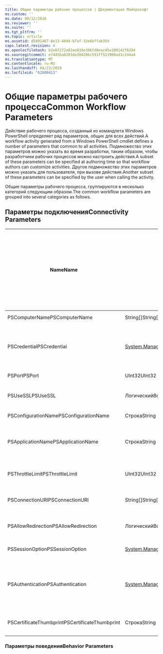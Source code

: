 ```yaml
---
title: Общие параметры рабочих процессов | Документация Майкрософт
ms.custom: ''
ms.date: 09/12/2016
ms.reviewer: ''
ms.suite: ''
ms.tgt_pltfrm: ''
ms.topic: article
ms.assetid: d5891467-8e13-484d-b7af-32e6bffab35d
caps.latest.revision: 4
ms.openlocfilehash: b2e8f272a82ee03de306fd8eac45e109142f6284
ms.sourcegitcommit: e7445ba8203da304286c591ff513900ad1c244a4
ms.translationtype: MT
ms.contentlocale: ru-RU
ms.lasthandoff: 04/23/2019
ms.locfileid: "62080413"
---
```

# <a name="common-workflow-parameters"></a><span data-ttu-id="00da9-102">Общие параметры рабочего процесса</span><span class="sxs-lookup"><span data-stu-id="00da9-102">Common Workflow Parameters</span></span>

<span data-ttu-id="00da9-103">Действие рабочего процесса, созданный из командлета Windows PowerShell определяет ряд параметров, общих для всех действий.</span><span class="sxs-lookup"><span data-stu-id="00da9-103">A workflow activity generated from a Windows PowerShell cmdlet  defines a number of parameters that common to all activities.</span></span> <span data-ttu-id="00da9-104">Подмножество этих параметров можно указать во время разработки, таким образом, чтобы разработчики рабочих процессов можно настроить действия.</span><span class="sxs-lookup"><span data-stu-id="00da9-104">A subset of these parameters can be specified at authoring time so that workflow authors can customize activities.</span></span> <span data-ttu-id="00da9-105">Другое подмножество этих параметров можно указать для пользователя, при вызове действия.</span><span class="sxs-lookup"><span data-stu-id="00da9-105">Another subset of these parameters can be specified by the user when calling the activity.</span></span>

<span data-ttu-id="00da9-106">Общие параметры рабочего процесса, группируются в несколько категорий следующим образом.</span><span class="sxs-lookup"><span data-stu-id="00da9-106">The common workflow parameters are grouped into several categories as follows.</span></span>

## <a name="connectivity-parameters"></a><span data-ttu-id="00da9-107">Параметры подключения</span><span class="sxs-lookup"><span data-stu-id="00da9-107">Connectivity Parameters</span></span>

|<span data-ttu-id="00da9-108">Name</span><span class="sxs-lookup"><span data-stu-id="00da9-108">Name</span></span>|<span data-ttu-id="00da9-109">Тип</span><span class="sxs-lookup"><span data-stu-id="00da9-109">Type</span></span>|<span data-ttu-id="00da9-110">Описание</span><span class="sxs-lookup"><span data-stu-id="00da9-110">Description</span></span>|<span data-ttu-id="00da9-111">Можно указать конечным пользователем во время выполнения?</span><span class="sxs-lookup"><span data-stu-id="00da9-111">Can be specified by end user at execution time?</span></span>|<span data-ttu-id="00da9-112">Можно указать автором рабочего процесса во время разработки?</span><span class="sxs-lookup"><span data-stu-id="00da9-112">Can be specified by workflow author at authoring time?</span></span>|<span data-ttu-id="00da9-113">Можно указать автором рабочего процесса при создании экземпляра?</span><span class="sxs-lookup"><span data-stu-id="00da9-113">Can be specified by workflow author at instantiation?</span></span>|
|----------|----------|-----------------|-----------------------------------------------------|------------------------------------------------------------|-----------------------------------------------------------|
|<span data-ttu-id="00da9-114">PSComputerName</span><span class="sxs-lookup"><span data-stu-id="00da9-114">PSComputerName</span></span>|<span data-ttu-id="00da9-115">String[]</span><span class="sxs-lookup"><span data-stu-id="00da9-115">String[]</span></span>|<span data-ttu-id="00da9-116">Список имен компьютеров, для которого будет производиться запуск задания.</span><span class="sxs-lookup"><span data-stu-id="00da9-116">A list of computer names for which to launch jobs.</span></span>|<span data-ttu-id="00da9-117">Да</span><span class="sxs-lookup"><span data-stu-id="00da9-117">Yes</span></span>|<span data-ttu-id="00da9-118">Да</span><span class="sxs-lookup"><span data-stu-id="00da9-118">Yes</span></span>|<span data-ttu-id="00da9-119">Да</span><span class="sxs-lookup"><span data-stu-id="00da9-119">Yes</span></span>|
|<span data-ttu-id="00da9-120">PSCredential</span><span class="sxs-lookup"><span data-stu-id="00da9-120">PSCredential</span></span>|[<span data-ttu-id="00da9-121">System.Management.Automation.PSCredential</span><span class="sxs-lookup"><span data-stu-id="00da9-121">System.Management.Automation.PSCredential</span></span>](/dotnet/api/System.Management.Automation.PSCredential)|<span data-ttu-id="00da9-122">Учетные данные проверки подлинности, используемые для входа в систему на компьютерах, указанных в параметре PSComputerName.</span><span class="sxs-lookup"><span data-stu-id="00da9-122">The authentication credential to use to login to the computers specified by the PSComputerName parameter.</span></span> <span data-ttu-id="00da9-123">Этот параметр допустим только в том случае, если указан PSComputerName.</span><span class="sxs-lookup"><span data-stu-id="00da9-123">This parameter is valid only if PSComputerName is specified.</span></span>|<span data-ttu-id="00da9-124">Да</span><span class="sxs-lookup"><span data-stu-id="00da9-124">Yes</span></span>|<span data-ttu-id="00da9-125">Да</span><span class="sxs-lookup"><span data-stu-id="00da9-125">Yes</span></span>|<span data-ttu-id="00da9-126">Да</span><span class="sxs-lookup"><span data-stu-id="00da9-126">Yes</span></span>|
|<span data-ttu-id="00da9-127">PSPort</span><span class="sxs-lookup"><span data-stu-id="00da9-127">PSPort</span></span>|<span data-ttu-id="00da9-128">UInt32</span><span class="sxs-lookup"><span data-stu-id="00da9-128">UInt32</span></span>|<span data-ttu-id="00da9-129">Порт, используемый для выполнения рабочего процесса.</span><span class="sxs-lookup"><span data-stu-id="00da9-129">The port to be used to run the workflow.</span></span>|<span data-ttu-id="00da9-130">Да</span><span class="sxs-lookup"><span data-stu-id="00da9-130">Yes</span></span>|<span data-ttu-id="00da9-131">Да</span><span class="sxs-lookup"><span data-stu-id="00da9-131">Yes</span></span>|<span data-ttu-id="00da9-132">Да</span><span class="sxs-lookup"><span data-stu-id="00da9-132">Yes</span></span>|
|<span data-ttu-id="00da9-133">PSUseSSL</span><span class="sxs-lookup"><span data-stu-id="00da9-133">PSUseSSL</span></span>|<span data-ttu-id="00da9-134">Логический</span><span class="sxs-lookup"><span data-stu-id="00da9-134">Boolean</span></span>|<span data-ttu-id="00da9-135">Используйте протокол Secure Sockets Layer (SSL) для безопасного подключения к удаленному компьютеру для запуска рабочего процесса.</span><span class="sxs-lookup"><span data-stu-id="00da9-135">Use Secure Sockets Layer (SSL) protocol to establish a secure connection to the remote computer to run the workflow.</span></span>|<span data-ttu-id="00da9-136">Да</span><span class="sxs-lookup"><span data-stu-id="00da9-136">Yes</span></span>|<span data-ttu-id="00da9-137">Да</span><span class="sxs-lookup"><span data-stu-id="00da9-137">Yes</span></span>|<span data-ttu-id="00da9-138">Да</span><span class="sxs-lookup"><span data-stu-id="00da9-138">Yes</span></span>|
|<span data-ttu-id="00da9-139">PSConfigurationName</span><span class="sxs-lookup"><span data-stu-id="00da9-139">PSConfigurationName</span></span>|<span data-ttu-id="00da9-140">Строка</span><span class="sxs-lookup"><span data-stu-id="00da9-140">String</span></span>|<span data-ttu-id="00da9-141">Конфигурация сеанса, используемая для запуска рабочего процесса.</span><span class="sxs-lookup"><span data-stu-id="00da9-141">The session configuration used to run the workflow.</span></span>|<span data-ttu-id="00da9-142">Да</span><span class="sxs-lookup"><span data-stu-id="00da9-142">Yes</span></span>|<span data-ttu-id="00da9-143">Да</span><span class="sxs-lookup"><span data-stu-id="00da9-143">Yes</span></span>|<span data-ttu-id="00da9-144">Да</span><span class="sxs-lookup"><span data-stu-id="00da9-144">Yes</span></span>|
|<span data-ttu-id="00da9-145">PSApplicationName</span><span class="sxs-lookup"><span data-stu-id="00da9-145">PSApplicationName</span></span>|<span data-ttu-id="00da9-146">Строка</span><span class="sxs-lookup"><span data-stu-id="00da9-146">String</span></span>|<span data-ttu-id="00da9-147">Часть имени приложения в URI соединения для выполнения рабочего процесса.</span><span class="sxs-lookup"><span data-stu-id="00da9-147">The application name portion of the connection URI for the workflow execution.</span></span> <span data-ttu-id="00da9-148">Используйте этот параметр только в том случае, если вы не используете параметр ConnectionURI.</span><span class="sxs-lookup"><span data-stu-id="00da9-148">Use this parameter only when you are not using the ConnectionURI parameter.</span></span>|<span data-ttu-id="00da9-149">Да</span><span class="sxs-lookup"><span data-stu-id="00da9-149">Yes</span></span>|<span data-ttu-id="00da9-150">Да</span><span class="sxs-lookup"><span data-stu-id="00da9-150">Yes</span></span>|<span data-ttu-id="00da9-151">Да</span><span class="sxs-lookup"><span data-stu-id="00da9-151">Yes</span></span>|
|<span data-ttu-id="00da9-152">PSThrottleLimit</span><span class="sxs-lookup"><span data-stu-id="00da9-152">PSThrottleLimit</span></span>|<span data-ttu-id="00da9-153">UInt32</span><span class="sxs-lookup"><span data-stu-id="00da9-153">UInt32</span></span>|<span data-ttu-id="00da9-154">Максимальное число одновременных подключений, которые можно установить для запуска рабочего процесса.</span><span class="sxs-lookup"><span data-stu-id="00da9-154">The maximum number of concurrent connections that can be established to run the workflow.</span></span>|<span data-ttu-id="00da9-155">Да</span><span class="sxs-lookup"><span data-stu-id="00da9-155">Yes</span></span>|<span data-ttu-id="00da9-156">Не определено</span><span class="sxs-lookup"><span data-stu-id="00da9-156">TBD</span></span>|<span data-ttu-id="00da9-157">Да</span><span class="sxs-lookup"><span data-stu-id="00da9-157">Yes</span></span>|
|<span data-ttu-id="00da9-158">PSConnectionURI</span><span class="sxs-lookup"><span data-stu-id="00da9-158">PSConnectionURI</span></span>|<span data-ttu-id="00da9-159">String[]</span><span class="sxs-lookup"><span data-stu-id="00da9-159">String[]</span></span>|<span data-ttu-id="00da9-160">Массив полный URI, которые задаются конечные точки для интерактивных сеансов, используемые для запуска рабочего процесса.</span><span class="sxs-lookup"><span data-stu-id="00da9-160">An array of fully-qualified URIs that specify the endpoints for the interactive sessions used to run the workflow.</span></span>|<span data-ttu-id="00da9-161">Да</span><span class="sxs-lookup"><span data-stu-id="00da9-161">Yes</span></span>|<span data-ttu-id="00da9-162">Да</span><span class="sxs-lookup"><span data-stu-id="00da9-162">Yes</span></span>|<span data-ttu-id="00da9-163">Да</span><span class="sxs-lookup"><span data-stu-id="00da9-163">Yes</span></span>|
|<span data-ttu-id="00da9-164">PSAllowRedirection</span><span class="sxs-lookup"><span data-stu-id="00da9-164">PSAllowRedirection</span></span>|<span data-ttu-id="00da9-165">Логический</span><span class="sxs-lookup"><span data-stu-id="00da9-165">Boolean</span></span>|<span data-ttu-id="00da9-166">Указывает, следует ли разрешить перенаправление данного соединения на альтернативный URI выполнения рабочего процесса.</span><span class="sxs-lookup"><span data-stu-id="00da9-166">Specifies whether to allow redirection of this connection to an alternate URI to run the workflow.</span></span>|<span data-ttu-id="00da9-167">Да</span><span class="sxs-lookup"><span data-stu-id="00da9-167">Yes</span></span>|<span data-ttu-id="00da9-168">Да</span><span class="sxs-lookup"><span data-stu-id="00da9-168">Yes</span></span>|<span data-ttu-id="00da9-169">Да</span><span class="sxs-lookup"><span data-stu-id="00da9-169">Yes</span></span>|
|<span data-ttu-id="00da9-170">PSSessionOption</span><span class="sxs-lookup"><span data-stu-id="00da9-170">PSSessionOption</span></span>|[<span data-ttu-id="00da9-171">System.Management.Automation.Remoting.Pssessionoption</span><span class="sxs-lookup"><span data-stu-id="00da9-171">System.Management.Automation.Remoting.Pssessionoption</span></span>](/dotnet/api/System.Management.Automation.Remoting.PSSessionOption)|<span data-ttu-id="00da9-172">Дополнительные параметры для сеанса, используемым для запуска рабочего процесса.</span><span class="sxs-lookup"><span data-stu-id="00da9-172">Advanced options for the session used to run the workflow.</span></span>|<span data-ttu-id="00da9-173">Да</span><span class="sxs-lookup"><span data-stu-id="00da9-173">Yes</span></span>|<span data-ttu-id="00da9-174">Да</span><span class="sxs-lookup"><span data-stu-id="00da9-174">Yes</span></span>|<span data-ttu-id="00da9-175">Да</span><span class="sxs-lookup"><span data-stu-id="00da9-175">Yes</span></span>|
|<span data-ttu-id="00da9-176">PSAuthentication</span><span class="sxs-lookup"><span data-stu-id="00da9-176">PSAuthentication</span></span>|[<span data-ttu-id="00da9-177">System.Management.Automation.Runspaces.Authenticationmechanism</span><span class="sxs-lookup"><span data-stu-id="00da9-177">System.Management.Automation.Runspaces.Authenticationmechanism</span></span>](/dotnet/api/System.Management.Automation.Runspaces.AuthenticationMechanism)|<span data-ttu-id="00da9-178">Значение [System.Management.Automation.Runspaces.Authenticationmechanism](/dotnet/api/System.Management.Automation.Runspaces.AuthenticationMechanism) перечисление, задающее механизм проверки подлинности, используемый для проверки подлинности учетных данных пользователя.</span><span class="sxs-lookup"><span data-stu-id="00da9-178">A value of the [System.Management.Automation.Runspaces.Authenticationmechanism](/dotnet/api/System.Management.Automation.Runspaces.AuthenticationMechanism) enumeration that specifies the authentication mechanism used to authenticate the user's credentials.</span></span>|<span data-ttu-id="00da9-179">Да</span><span class="sxs-lookup"><span data-stu-id="00da9-179">Yes</span></span>|<span data-ttu-id="00da9-180">Да</span><span class="sxs-lookup"><span data-stu-id="00da9-180">Yes</span></span>|<span data-ttu-id="00da9-181">Да</span><span class="sxs-lookup"><span data-stu-id="00da9-181">Yes</span></span>|
|<span data-ttu-id="00da9-182">PSCertificateThumbprint</span><span class="sxs-lookup"><span data-stu-id="00da9-182">PSCertificateThumbprint</span></span>|<span data-ttu-id="00da9-183">Строка</span><span class="sxs-lookup"><span data-stu-id="00da9-183">String</span></span>|<span data-ttu-id="00da9-184">Цифрового сертификата открытого ключа (X509) учетной записи пользователя, имеющую разрешения на запуск рабочего процесса.</span><span class="sxs-lookup"><span data-stu-id="00da9-184">The digital public key certificate (X509) of a user account that has permission to run the workflow.</span></span>|<span data-ttu-id="00da9-185">Да</span><span class="sxs-lookup"><span data-stu-id="00da9-185">Yes</span></span>|<span data-ttu-id="00da9-186">Да</span><span class="sxs-lookup"><span data-stu-id="00da9-186">Yes</span></span>|<span data-ttu-id="00da9-187">Да</span><span class="sxs-lookup"><span data-stu-id="00da9-187">Yes</span></span>|

### <a name="behavior-parameters"></a><span data-ttu-id="00da9-188">Параметры поведения</span><span class="sxs-lookup"><span data-stu-id="00da9-188">Behavior Parameters</span></span>